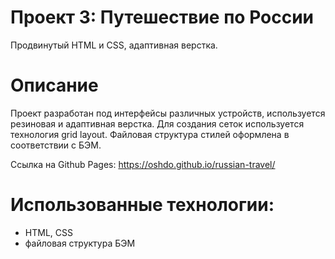 # Проект 3: Путешествие по России
Продвинутый HTML и СSS, адаптивная верстка.

# Описание

Проект разработан под интерфейсы различных устройств, используется резиновая и адаптивная верстка. Для создания сеток используется технология grid layout. Файловая структура стилей оформлена в соответствии с БЭМ.

Ссылка на Github Pages: https://oshdo.github.io/russian-travel/

# Использованные технологии:
- HTML, CSS
- файловая структура БЭМ
